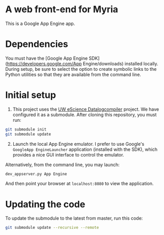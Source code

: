 A web front-end for Myria
=========================

This is a Google App Engine app.

# Dependencies

You must have the [Google App Engine SDK](https://developers.google.com/App Engine/downloads) installed locally.  During setup, be sure to select the option to create symbolic links to the Python utilities so that they are available from the command line.

# Initial setup
1. This project uses the [UW eScience Datalogcompiler](https://github.com/uwescience/datalogcompiler) project. We have configured it as a submodule. After cloning this repository, you must run:

  ```sh
  git submodule init
  git submodule update
  ```

2. Launch the local App Engine emulator. I prefer to use Google's `GoogleApp EngineLauncher` application (installed with the SDK), which provides a nice GUI interface to control the emulator. 

  Alternatively, from the command line, you may launch:
  
  ```sh
  dev_appserver.py App Engine
  ```

  And then point your browser at `localhost:8080` to view the application.

# Updating the code

To update the submodule to the latest from master, run this code:

```sh
git submodule update --recursive --remote
```
